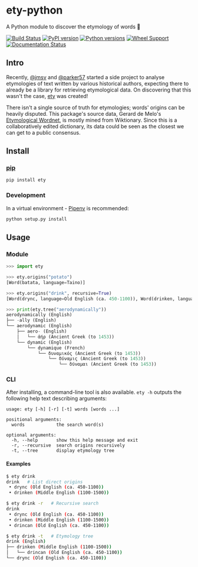 # ety-python

A Python module to discover the etymology of words :book:

[![Build Status](https://travis-ci.org/jmsv/ety-python.svg?branch=master)](https://travis-ci.org/jmsv/ety-python)
[![PyPI version](https://badge.fury.io/py/ety.svg)](https://badge.fury.io/py/ety)
[![Python versions](https://img.shields.io/pypi/pyversions/ety.svg)](https://pypi.python.org/pypi/ety)
[![Wheel Support](https://img.shields.io/pypi/wheel/ety.svg)](https://pypi.python.org/pypi/ety)
[![Documentation Status](https://readthedocs.org/projects/ety-python/badge/?version=latest)](https://ety-python.readthedocs.io/en/latest/?badge=latest)

## Intro

Recently, [@jmsv](https://github.com/jmsv) and [@parker57](https://github.com/parker57) started a side project to analyse etymologies of text written by various historical authors, expecting there to already be a library for retrieving etymological data. On discovering that this wasn't the case, [ety](https://github.com/jmsv/ety-python) was created!

There isn't a single source of truth for etymologies; words' origins can be heavily disputed. This package's source data, Gerard de Melo's [Etymological Wordnet](http://www1.icsi.berkeley.edu/~demelo/etymwn/), is mostly mined from Wiktionary. Since this is a collaboratively edited dictionary, its data could be seen as the closest we can get to a public consensus.

## Install

### [pip](https://pypi.org/project/ety)

```bash
pip install ety
```

### Development

In a virtual environment - [Pipenv](https://docs.pipenv.org) is recommended:

```bash
python setup.py install
```

## Usage

### Module

```python
>>> import ety

>>> ety.origins("potato")
[Word(batata, language=Taino)]

>>> ety.origins("drink", recursive=True)
[Word(drync, language=Old English (ca. 450-1100)), Word(drinken, language=Middle English (1100-1500)), Word(drincan, language=Old English (ca. 450-1100))]

>>> print(ety.tree("aerodynamically"))
aerodynamically (English)
├── -ally (English)
└── aerodynamic (English)
    ├── aero- (English)
    │   └── ἀήρ (Ancient Greek (to 1453))
    └── dynamic (English)
        └── dynamique (French)
            └── δυναμικός (Ancient Greek (to 1453))
                └── δύναμις (Ancient Greek (to 1453))
                    └── δύναμαι (Ancient Greek (to 1453))
```

### CLI

After installing, a command-line tool is also available. `ety -h` outputs the following help text describing arguments:

```
usage: ety [-h] [-r] [-t] words [words ...]

positional arguments:
  words            the search word(s)

optional arguments:
  -h, --help       show this help message and exit
  -r, --recursive  search origins recursively
  -t, --tree       display etymology tree
```

#### Examples

```bash
$ ety drink
drink   # List direct origins
 • drync (Old English (ca. 450-1100))
 • drinken (Middle English (1100-1500))

$ ety drink -r   # Recursive search
drink 
 • drync (Old English (ca. 450-1100))
 • drinken (Middle English (1100-1500))
 • drincan (Old English (ca. 450-1100))

$ ety drink -t   # Etymology tree
drink (English)
├── drinken (Middle English (1100-1500))
│   └── drincan (Old English (ca. 450-1100))
└── drync (Old English (ca. 450-1100))
```
